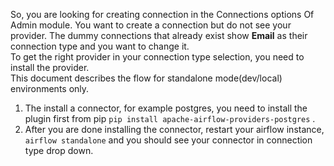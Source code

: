 So, you are looking for creating connection in the Connections options Of Admin module. You want to create a connection but do not see your provider. The dummy connections that already exist show **Email** as their connection type and you want to change it. \
To get the right provider in your connection type selection, you need to install the provider.  \
This document describes the flow for standalone mode(dev/local) environments only. 
1. The install a connector, for example postgres, you need to install the plugin first from pip ```pip install apache-airflow-providers-postgres``` .  
2. After you are done installing the connector, restart your airflow instance, ```airflow standalone``` and you should see your connector in connection type drop down.
